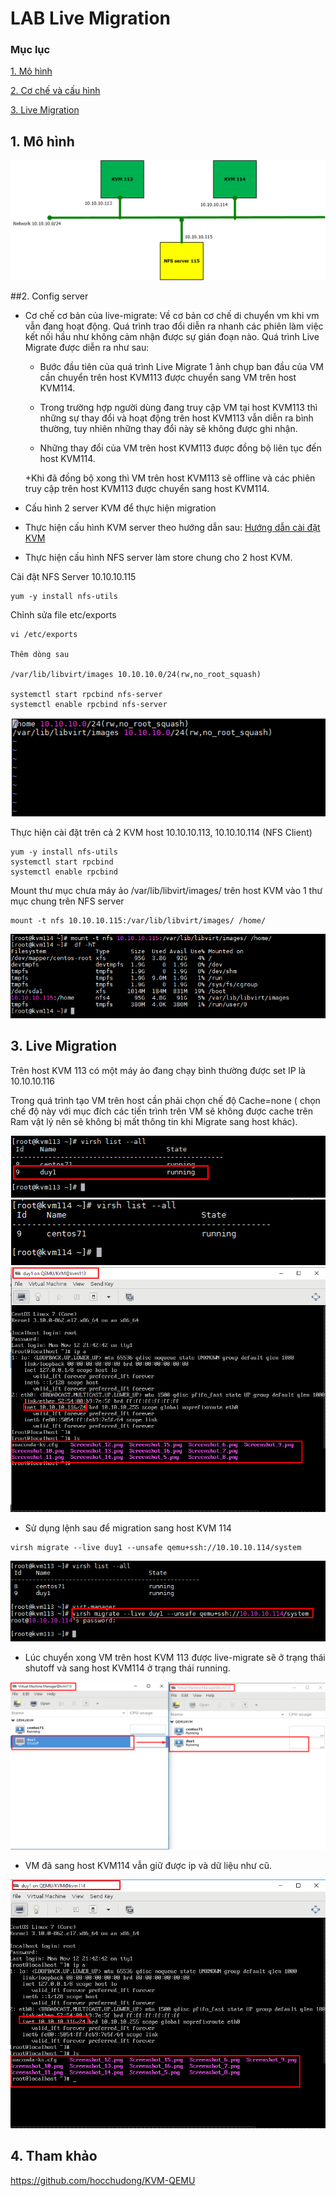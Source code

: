# LAB Live Migration

### Mục lục

[1. Mô hình ](#plan)

[2. Cơ chế và cấu hình](#coche)

[3. Live Migration](#live)

<a name="plan"></a>
## 1. Mô hình

![](../images/livemigration/live-migrate.png)

<a name="coche"></a>
##2. Config server

- Cơ chế cơ bản của live-migrate: Về cơ bản cơ chế di chuyển vm khi vm vẫn đang hoạt động. Quá trình trao đổi diễn ra nhanh các phiên làm việc kết nối hầu như không cảm nhận được sự gián đoạn nào. Quá trình Live Migrate được diễn ra như sau: 

	+ Bước đầu tiên của quá trình Live Migrate 1 ảnh chụp ban đầu của VM cần chuyển trên host KVM113 được chuyển sang VM trên host KVM114. 
	
	+ Trong trường hợp người dùng đang truy cập VM tại host KVM113 thì những sự thay đổi và hoạt động trên host KVM113 vẫn diễn ra bình thường, tuy nhiên những thay đổi này sẽ không được ghi nhận. 
	
	+ Những thay đổi của VM trên host KVM113 được đồng bộ liên tục đến host KVM114.
	
	+Khi đã đồng bộ xong thì VM trên host KVM113 sẽ offline và các phiên truy cập trên host KVM113 được chuyển sang host KVM114.

- Cấu hình 2 server KVM để thực hiện migration

+ Thực hiện cấu hình KVM server theo hướng dẫn sau: [Hướng dẫn cài đặt KVM](https://github.com/domanhduy/ghichep/blob/master/DuyDM/KVM/docs/Install-KVM-server.md)

+ Thực hiện cấu hình NFS server làm store chung cho 2 host KVM.

Cài đặt NFS Server 10.10.10.115

```
yum -y install nfs-utils
```

Chỉnh sửa file etc/exports

```
vi /etc/exports

Thêm dòng sau

/var/lib/libvirt/images 10.10.10.0/24(rw,no_root_squash)

systemctl start rpcbind nfs-server
systemctl enable rpcbind nfs-server 
```

![](../images/livemigration/Screenshot_250.png)


Thực hiện cài đặt trên cả 2 KVM host 10.10.10.113, 10.10.10.114 (NFS Client)

```
yum -y install nfs-utils
systemctl start rpcbind 
systemctl enable rpcbind 
```

Mount thư mục chưa máy ảo /var/lib/libvirt/images/ trên host KVM vào 1 thư mục chung trên NFS server

```
mount -t nfs 10.10.10.115:/var/lib/libvirt/images/ /home/
```

![](../images/livemigration/Screenshot_251.png)

<a name="live"></a>
## 3. Live Migration

Trên host KVM 113 có một máy ảo đang chạy bình thường được set IP là 10.10.10.116

Trong quá trình tạo VM trên host cần phải chọn chế độ Cache=none ( chọn chế độ này với mục đích các tiến trình trên VM sẽ không được cache trên Ram vật lý nên sẽ không bị mất thông tin khi Migrate sang host khác).

![](../images/livemigration/Screenshot_252.png)
![](../images/livemigration/Screenshot_253.png)
![](../images/livemigration/Screenshot_254.png)

+ Sử dụng lệnh sau để migration sang host KVM 114

```
virsh migrate --live duy1 --unsafe qemu+ssh://10.10.10.114/system
```

![](../images/livemigration/Screenshot_255.png)

+ Lúc chuyển xong VM trên host KVM 113 được live-migrate sẽ ở trạng thái shutoff và sang host KVM114 ở trạng thái running.

![](../images/livemigration/Screenshot_256.png)

+ VM đã sang host KVM114 vẫn giữ được ip và dữ liệu như cũ.

![](../images/livemigration/Screenshot_257.png)

## 4. Tham khảo

https://github.com/hocchudong/KVM-QEMU



